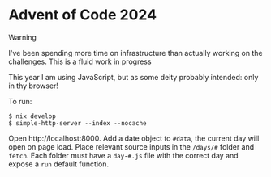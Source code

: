 # Advent of Code 2024

> [!WARNING]
> I've been spending more time on infrastructure than actually working
> on the challenges. This is a fluid work in progress

This year I am using JavaScript, but as some deity probably intended: only in
thy browser!

To run:

```shell
$ nix develop
$ simple-http-server --index --nocache
```

Open http://localhost:8000. Add a date object to `#data`, the current day will
open on page load. Place relevant source inputs in the `/days/#` folder and
`fetch`. Each folder must have a `day-#.js` file with the correct day and
expose a `run` default function.
